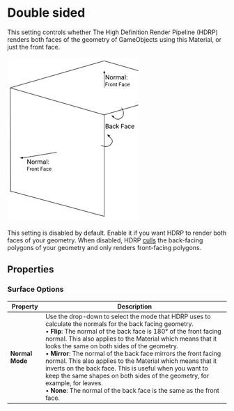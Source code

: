# Double sided

This setting controls whether The High Definition Render Pipeline (HDRP) renders both faces of the geometry of GameObjects using this Material, or just the front face.

 ![](Images/DoubleSided1.png)

This setting is disabled by default.  Enable it if you want HDRP to render both faces of your geometry. When disabled, HDRP [culls](https://docs.unity3d.com/Manual/SL-CullAndDepth.html) the back-facing polygons of your geometry and only renders front-facing polygons.

## Properties

### Surface Options

| **Property**    | Description                                                  |
| --------------- | ------------------------------------------------------------ |
| **Normal Mode** | Use the drop-down to select the mode that HDRP uses to calculate the normals for the back facing geometry.<br />&#8226; **Flip**: The normal of the back face is 180° of the front facing normal. This also applies to the Material which means that it looks the same on both sides of the geometry.<br />&#8226; **Mirror**: The normal of the back face mirrors the front facing normal. This also applies to the Material which means that it inverts on the back face. This is useful when you want to keep the same shapes on both sides of the geometry, for example, for leaves.<br />&#8226; **None**: The normal of the back face is the same as the front face. |

